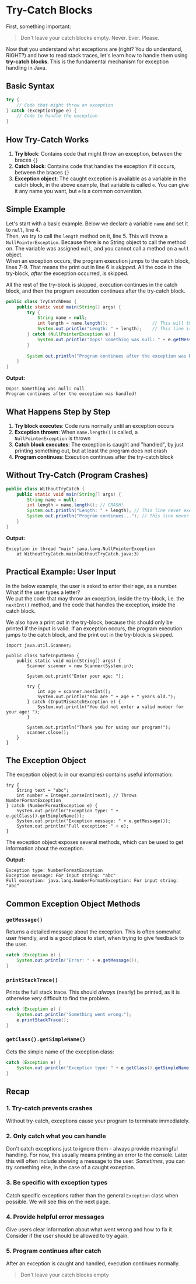 # Try-Catch Blocks

First, something important:

> Don't leave your catch blocks empty. Never. Ever. Please.

Now that you understand what exceptions are (right? You do understand, RIGHT?) and how to read stack traces, let's learn how to handle them using **try-catch blocks**. This is the fundamental mechanism for exception handling in Java.

## Basic Syntax

```java
try {
    // Code that might throw an exception
} catch (ExceptionType e) {
    // Code to handle the exception
}
```

## How Try-Catch Works

1. **Try block**: Contains code that might throw an exception, between the braces `{}`
2. **Catch block**: Contains code that handles the exception if it occurs, between the braces `{}`
3. **Exception object**: The caught exception is available as a variable in the catch block, in the above example, that variable is called `e`. You can give it any name you want, but `e` is a common convention.

## Simple Example

Let's start with a basic example. Below we declare a variable `name` and set it to `null`, line 4.\
Then, we try to call the `length` method on it, line 5. This will throw a `NullPointerException`. Because there is no String object to call the method on. The variable was assigned `null`, and you cannot call a method on a `null` object.\
When an exception occurs, the program execution jumps to the catch block, lines 7-9. That means the print out in line 6 is _skipped_. All the code in the try-block, _after_ the exception occurred, is skipped.

All the rest of the try-block is skipped, execution continues in the catch block, and then the program execution continues after the try-catch block.

```java
public class TryCatchDemo {
    public static void main(String[] args) {
        try {
            String name = null;
            int length = name.length();                 // This will throw NullPointerException
            System.out.println("Length: " + length);    // This line is skipped
        } catch (NullPointerException e) {
            System.out.println("Oops! Something was null: " + e.getMessage());
        }
        
        System.out.println("Program continues after the exception was handled!");
    }
}
```

**Output:**
```
Oops! Something was null: null
Program continues after the exception was handled!
```

## What Happens Step by Step

1. **Try block executes**: Code runs normally until an exception occurs
2. **Exception thrown**: When `name.length()` is called, a `NullPointerException` is thrown
3. **Catch block executes**: The exception is caught and "handled", by just printing something out, but at least the program does not crash
4. **Program continues**: Execution continues after the try-catch block

## Without Try-Catch (Program Crashes)

```java
public class WithoutTryCatch {
    public static void main(String[] args) {
        String name = null;
        int length = name.length(); // CRASH!
        System.out.println("Length: " + length); // This line never executes
        System.out.println("Program continues..."); // This line never executes
    }
}
```

**Output:**
```
Exception in thread "main" java.lang.NullPointerException
    at WithoutTryCatch.main(WithoutTryCatch.java:3)
```

## Practical Example: User Input

In the below example, the user is asked to enter their age, as a number. What if the user types a letter?\
We put the code that may throw an exception, inside the try-block, i.e. the `nextInt()` method, and the code that handles the exception, inside the catch block.

We also have a print out in the try-block, because this should only be printed if the input is valid. If an exception occurs, the program execution jumps to the catch block, and the print out in the try-block is skipped.

```java{10}
import java.util.Scanner;

public class SafeInputDemo {
    public static void main(String[] args) {
        Scanner scanner = new Scanner(System.in);

        System.out.print("Enter your age: ");

        try {
            int age = scanner.nextInt();
            System.out.println("You are " + age + " years old.");
        } catch (InputMismatchException e) {
            System.out.println("You did not enter a valid number for your age! ");
        }
        
        System.out.println("Thank you for using our program!");
        scanner.close();
    }
}
```


## The Exception Object

The exception object (`e` in our examples) contains useful information:

```java{4}
try {
    String text = "abc";
    int number = Integer.parseInt(text); // Throws NumberFormatException
} catch (NumberFormatException e) {
    System.out.println("Exception type: " + e.getClass().getSimpleName());
    System.out.println("Exception message: " + e.getMessage());
    System.out.println("Full exception: " + e);
}
```

The exception object exposes several methods, which can be used to get information about the exception.

**Output:**
```
Exception type: NumberFormatException
Exception message: For input string: "abc"
Full exception: java.lang.NumberFormatException: For input string: "abc"
```

## Common Exception Object Methods

### `getMessage()`

Returns a detailed message about the exception. This is often somewhat user friendly, and is a good place to start, when trying to give feedback to the user.

```java
catch (Exception e) {
    System.out.println("Error: " + e.getMessage());
}
```

### `printStackTrace()`

Prints the full stack trace. This should _always_ (nearly) be printed, as it is otherwise _very_ difficult to find the problem.

```java
catch (Exception e) {
    System.out.println("Something went wrong:");
    e.printStackTrace();
}
```

### `getClass().getSimpleName()`
Gets the simple name of the exception class:
```java
catch (Exception e) {
    System.out.println("Exception type: " + e.getClass().getSimpleName());
}
```

## Recap

### 1. **Try-catch prevents crashes**
Without try-catch, exceptions cause your program to terminate immediately.

### 2. **Only catch what you can handle**
Don't catch exceptions just to ignore them - always provide meaningful handling. For now, this usually means printing an error to the console. Later this will often include showing a message to the user.
_Sometimes_, you can try something else, in the case of a caught exception.

### 3. **Be specific with exception types**
Catch specific exceptions rather than the general `Exception` class when possible. We will see this on the next page.

### 4. **Provide helpful error messages**
Give users clear information about what went wrong and how to fix it. Consider if the user should be allowed to try again.

### 5. **Program continues after catch**
After an exception is caught and handled, execution continues normally.

> Don't leave your catch blocks empty
